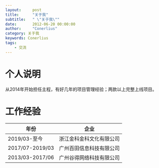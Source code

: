```yaml
---
layout:     post
title:      "关于我"
subtitle:   " \"关于我\""
date:       2012-06-20 00:00:00
author:     "Conerlius"
category: 关于我
keywords: Conerlius
tags:
    - 交流
---
```


# 个人说明
从2014年开始担任主程，有好几年的项目管理经验；两款以上完整上线项目。

# 工作经验

| 年份 | 企业 |
| -- | -- |
| 2019/03-至今      | 浙江金科金科文化有限公司 |
| 2017/07-2019/03   | 广州百田信息科技有限公司 |
| 2013/03-2017/06   | 广州谷得网络科技有限公司 |